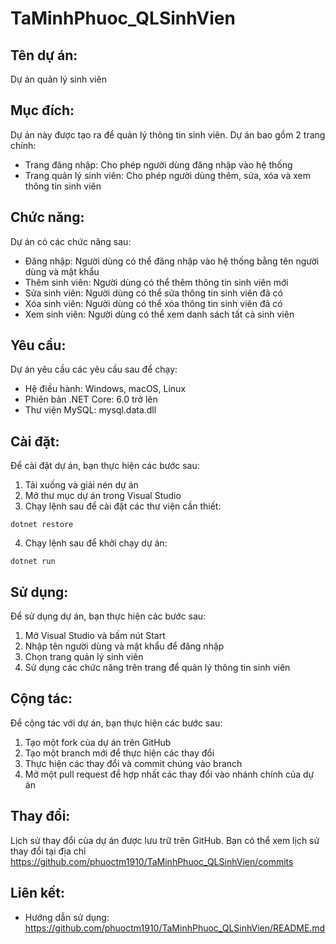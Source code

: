 # TaMinhPhuoc_QLSinhVien
## Tên dự án:

Dự án quản lý sinh viên

## Mục đích:

Dự án này được tạo ra để quản lý thông tin sinh viên. Dự án bao gồm 2 trang chính:

* Trang đăng nhập: Cho phép người dùng đăng nhập vào hệ thống
* Trang quản lý sinh viên: Cho phép người dùng thêm, sửa, xóa và xem thông tin sinh viên

## Chức năng:

Dự án có các chức năng sau:

* Đăng nhập: Người dùng có thể đăng nhập vào hệ thống bằng tên người dùng và mật khẩu
* Thêm sinh viên: Người dùng có thể thêm thông tin sinh viên mới
* Sửa sinh viên: Người dùng có thể sửa thông tin sinh viên đã có
* Xóa sinh viên: Người dùng có thể xóa thông tin sinh viên đã có
* Xem sinh viên: Người dùng có thể xem danh sách tất cả sinh viên

## Yêu cầu:

Dự án yêu cầu các yêu cầu sau để chạy:

* Hệ điều hành: Windows, macOS, Linux
* Phiên bản .NET Core: 6.0 trở lên
* Thư viện MySQL: mysql.data.dll

## Cài đặt:

Để cài đặt dự án, bạn thực hiện các bước sau:

1. Tải xuống và giải nén dự án
2. Mở thư mục dự án trong Visual Studio
3. Chạy lệnh sau để cài đặt các thư viện cần thiết:

```
dotnet restore
```

4. Chạy lệnh sau để khởi chạy dự án:

```
dotnet run
```

## Sử dụng:

Để sử dụng dự án, bạn thực hiện các bước sau:

1. Mở Visual Studio và bấm nút Start 
2. Nhập tên người dùng và mật khẩu để đăng nhập
3. Chọn trang quản lý sinh viên
4. Sử dụng các chức năng trên trang để quản lý thông tin sinh viên

## Cộng tác:

Để cộng tác với dự án, bạn thực hiện các bước sau:

1. Tạo một fork của dự án trên GitHub
2. Tạo một branch mới để thực hiện các thay đổi
3. Thực hiện các thay đổi và commit chúng vào branch
4. Mở một pull request để hợp nhất các thay đổi vào nhánh chính của dự án

## Thay đổi:

Lịch sử thay đổi của dự án được lưu trữ trên GitHub. Bạn có thể xem lịch sử thay đổi tại địa chỉ https://github.com/phuoctm1910/TaMinhPhuoc_QLSinhVien/commits

## Liên kết:

* Hướng dẫn sử dụng: https://github.com/phuoctm1910/TaMinhPhuoc_QLSinhVien/README.md

